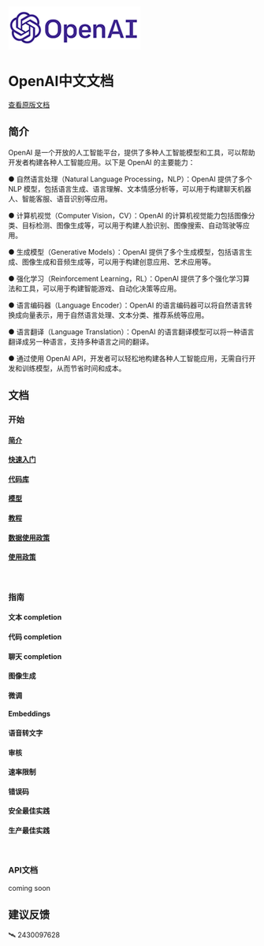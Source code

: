
![icon.png](https://github.com/MontesLee/openai-doc-zh/blob/main/asset/icon.png?raw=true)

# OpenAI中文文档
[查看原版文档](https://platform.openai.com/docs/introduction)

## 简介
OpenAI 是一个开放的人工智能平台，提供了多种人工智能模型和工具，可以帮助开发者构建各种人工智能应用。以下是 OpenAI 的主要能力：

● 自然语言处理（Natural Language Processing，NLP）：OpenAI 提供了多个 NLP 模型，包括语言生成、语言理解、文本情感分析等，可以用于构建聊天机器人、智能客服、语音识别等应用。

● 计算机视觉（Computer Vision，CV）：OpenAI 的计算机视觉能力包括图像分类、目标检测、图像生成等，可以用于构建人脸识别、图像搜索、自动驾驶等应用。

● 生成模型（Generative Models）：OpenAI 提供了多个生成模型，包括语言生成、图像生成和音频生成等，可以用于构建创意应用、艺术应用等。

● 强化学习（Reinforcement Learning，RL）：OpenAI 提供了多个强化学习算法和工具，可以用于构建智能游戏、自动化决策等应用。

● 语言编码器（Language Encoder）：OpenAI 的语言编码器可以将自然语言转换成向量表示，用于自然语言处理、文本分类、推荐系统等应用。

● 语言翻译（Language Translation）：OpenAI 的语言翻译模型可以将一种语言翻译成另一种语言，支持多种语言之间的翻译。

● 通过使用 OpenAI API，开发者可以轻松地构建各种人工智能应用，无需自行开发和训练模型，从而节省时间和成本。

## 文档
### 开始
#### [简介](docs/Introduction.md)
#### [快速入门](docs/Quickstart.md)
#### [代码库](docs/Libraries.md)
#### [模型](docs/Models.md)
#### [教程](docs/Tutorials.md)
#### [数据使用政策](docs/Data_Usage_Policies.md)
#### [使用政策](docs/Usage_Policies.md)

<br/>

### 指南
#### 文本 completion
#### 代码 completion
#### 聊天 completion
#### 图像生成
#### 微调
#### Embeddings
#### 语音转文字
#### 审核
#### 速率限制
#### 错误码
#### 安全最佳实践
#### 生产最佳实践

<br/>

### API文档
coming soon

## 建议反馈
🛰 2430097628